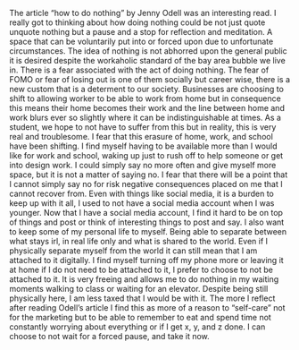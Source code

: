 
The article “how to do nothing” by Jenny Odell was an interesting read. I really got to thinking about how doing nothing could be not just quote unquote nothing but a pause and a stop for reflection and meditation. A space that can be voluntarily put into or forced upon due to unfortunate circumstances. The idea of nothing is not abhorred upon the general public it is desired despite the workaholic standard of the bay area bubble we live in. There is a fear associated with the act of doing nothing. The fear of FOMO or fear of losing out is one of them socially but career wise, there is a new custom that is a determent to our society. Businesses are choosing to shift to allowing worker to be able to work from home but in consequence this means their home becomes their work and the line between home and work blurs ever so slightly where it can be indistinguishable at times. As a student, we hope to not have to suffer from this but in reality, this is very real and troublesome. I fear that this erasure of home, work, and school have been shifting. I find myself having to be available more than I would like for work and school, waking up just to rush off to help someone or get into design work. I could simply say no more often and give myself more space, but it is not a matter of saying no. I fear that there will be a point that I cannot simply say no for risk negative consequences placed on me that I cannot recover from. Even with things like social media, it is a burden to keep up with it all, I used to not have a social media account when I was younger. Now that I have a social media account, I find it hard to be on top of things and post or think of interesting things to post and say. I also want to keep some of my personal life to myself. Being able to separate between what stays irl, in real life only and what is shared to the world. Even if I physically separate myself from the world it can still mean that I am attached to it digitally. 
	I find myself turning off my phone more or leaving it at home if I do not need to be attached to it, I prefer to choose to not be attached to it. It is very freeing and allows me to do nothing in my waiting moments walking to class or waiting for an elevator. Despite being still physically here, I am less taxed that I would be with it. The more I reflect after reading Odell’s article I find this as more of a reason to “self-care” not for the marketing but to be able to remember to eat and spend time not constantly worrying about everything or if I get x, y, and z done. I can choose to not wait for a forced pause, and take it now.
